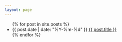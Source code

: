 ```yaml
---
layout: page
---
```

<ul class="post-list">
{% for post in site.posts %}
  <li><article>
    <span class="entry-date">
      <time datetime="{{ post.date | date_to_xmlschema }}">
        {{ post.date | date: "%Y-%m-%d" }}
      </time>
    </span>
    <a href="{{ site.url | append: post.url }}">{{ post.title }}</a>
  </article></li>
{% endfor %}
</ul>
